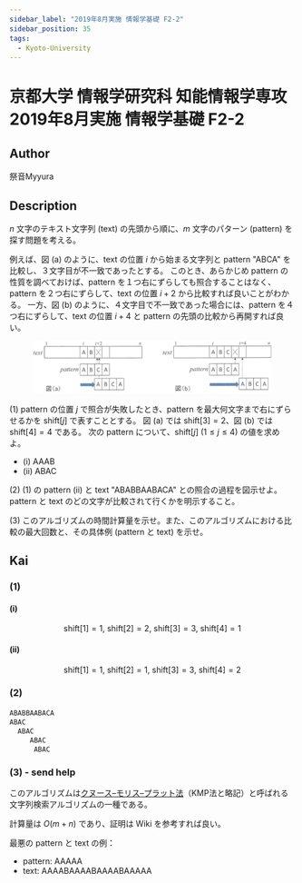 ```yaml
---
sidebar_label: "2019年8月実施 情報学基礎 F2-2"
sidebar_position: 35
tags:
  - Kyoto-University
---
```

# 京都大学 情報学研究科 知能情報学専攻 2019年8月実施 情報学基礎 F2-2

## **Author**
祭音Myyura

## **Description**
$n$ 文字のテキスト文字列 (text) の先頭から順に、$m$ 文字のパターン (pattern) を探す問題を考える。

例えば、図 (a) のように、text の位置 $i$ から始まる文字列と pattern "ABCA" を比較し、３文字目が不一致であったとする。
このとき、あらかじめ pattern の性質を調べておけば、pattern を１つ右にずらしても照合することはなく、pattern を２つ右にずらして、text の位置 $i+2$ から比較すれば良いことがわかる。
一方、図 (b) のように、４文字目で不一致であった場合には、pattern を４つ右にずらして、text の位置 $i+4$ と pattern の先頭の比較から再開すれば良い。

<figure style="text-align:center;">
  <img src="https://raw.githubusercontent.com/Myyura/the_kai_project_assets/main/kakomonn/kyoto_university/informatics/ist_201908_kiso_f2_2_p1.png" width="600" alt=""/>
</figure>

(1) pattern の位置 $j$ で照合が失敗したとき、pattern を最大何文字まで右にずらせるかを $\text{shift}[j]$ で表すこととする。
図 (a) では $\text{shift}[3]=2$、図 (b) では $\text{shift}[4]=4$ である。
次の pattern について、$\text{shift}[j] \ (1 \leq j \leq 4)$ の値を求めよ。

- (i) AAAB
- (ii) ABAC

(2) (1) の pattern (ii) と text "ABABBAABACA" との照合の過程を図示せよ。
pattern と text のどの文字が比較されて行くかを明示すること。

(3) このアルゴリズムの時間計算量を示せ。また、このアルゴリズムにおける比較の最大回数と、その具体例 (pattern と text) を示せ。

## **Kai**
### (1)
#### (i)

$$
\text{shift}[1] = 1, \ \text{shift}[2] = 2, \ \text{shift}[3] = 3, \ \text{shift}[4] = 1
$$

#### (ii)

$$
\text{shift}[1] = 1, \ \text{shift}[2] = 1, \ \text{shift}[3] = 3, \ \text{shift}[4] = 2
$$

### (2)

```text
ABABBAABACA
ABAC
  ABAC
     ABAC
      ABAC
```

### (3) - send help
このアルゴリズムは[クヌース–モリス–プラット法](https://ja.wikipedia.org/wiki/%E3%82%AF%E3%83%8C%E3%83%BC%E3%82%B9%E2%80%93%E3%83%A2%E3%83%AA%E3%82%B9%E2%80%93%E3%83%97%E3%83%A9%E3%83%83%E3%83%88%E6%B3%95)（KMP法と略記）と呼ばれる文字列検索アルゴリズムの一種である。

計算量は $O(m+n)$ であり、証明は Wiki を参考すれば良い。

最悪の pattern と text の例：

- pattern: AAAAA
- text: AAAABAAAABAAAABAAAAA

